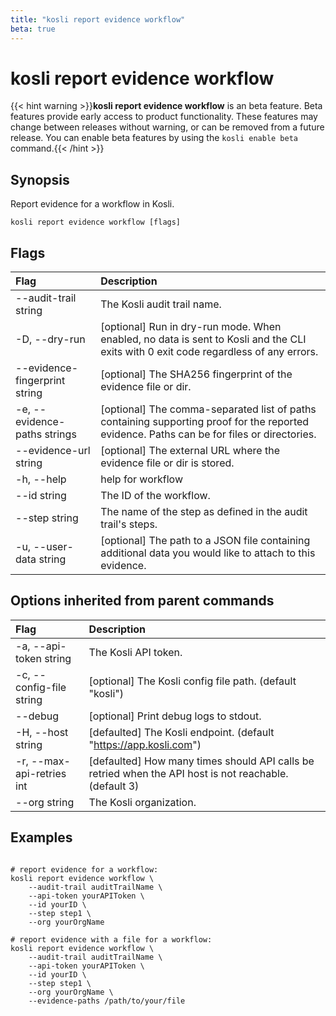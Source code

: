 ```yaml
---
title: "kosli report evidence workflow"
beta: true
---
```


# kosli report evidence workflow

{{< hint warning >}}**kosli report evidence workflow** is an beta feature. 
Beta features provide early access to product functionality. These features may change between releases without warning, or can be removed from a future release.
You can enable beta features by using the `kosli enable beta` command.{{< /hint >}}
## Synopsis

Report evidence for a workflow in Kosli.

```shell
kosli report evidence workflow [flags]
```

## Flags
| Flag | Description |
| :--- | :--- |
|        --audit-trail string  |  The Kosli audit trail name.  |
|    -D, --dry-run  |  [optional] Run in dry-run mode. When enabled, no data is sent to Kosli and the CLI exits with 0 exit code regardless of any errors.  |
|        --evidence-fingerprint string  |  [optional] The SHA256 fingerprint of the evidence file or dir.  |
|    -e, --evidence-paths strings  |  [optional] The comma-separated list of paths containing supporting proof for the reported evidence. Paths can be for files or directories.  |
|        --evidence-url string  |  [optional] The external URL where the evidence file or dir is stored.  |
|    -h, --help  |  help for workflow  |
|        --id string  |  The ID of the workflow.  |
|        --step string  |  The name of the step as defined in the audit trail's steps.  |
|    -u, --user-data string  |  [optional] The path to a JSON file containing additional data you would like to attach to this evidence.  |


## Options inherited from parent commands
| Flag | Description |
| :--- | :--- |
|    -a, --api-token string  |  The Kosli API token.  |
|    -c, --config-file string  |  [optional] The Kosli config file path. (default "kosli")  |
|        --debug  |  [optional] Print debug logs to stdout.  |
|    -H, --host string  |  [defaulted] The Kosli endpoint. (default "https://app.kosli.com")  |
|    -r, --max-api-retries int  |  [defaulted] How many times should API calls be retried when the API host is not reachable. (default 3)  |
|        --org string  |  The Kosli organization.  |


## Examples

```shell

# report evidence for a workflow:
kosli report evidence workflow \
	--audit-trail auditTrailName \
	--api-token yourAPIToken \
	--id yourID \
	--step step1 \
	--org yourOrgName

# report evidence with a file for a workflow:
kosli report evidence workflow \
	--audit-trail auditTrailName \
	--api-token yourAPIToken \
	--id yourID \
	--step step1 \
	--org yourOrgName \
	--evidence-paths /path/to/your/file

```

